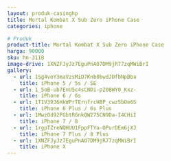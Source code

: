 ```yaml
---
layout: produk-casinghp
title: Mortal Kombat X Sub Zero iPhone Case
categories: iphone

# Produk
product-title: Mortal Kombat X Sub Zero iPhone Case
harga: 90000
sku: hn-3118
image-drive: 1XNZFJyJz7EguPnAO7DM9jR77zqMWiBrI
gallery:
  - url: 1Sg4voY3maVzsMiO7Knb0bwdJDfbNpBba
    title: iPhone 5 / 5s / SE
  - url: 1_5oB-ub7EnU5c4sCNDi-pZ08WY0_Kxz-
    title: iPhone 6 / 6s
  - url: 1T1V3936HkWPrTErnfrcH8P_cwz5bOe6S
    title: iPhone 6 Plus / 6s Plus
  - url: 1MwzOd92FGbtRGnkQW275CN9Da-I4CHiI
    title: iPhone 7 / 8
  - url: 1rgpTZreNQHUU1FppFTYa-OPurDEm6jXJ
    title: iPhone 7 Plus / 8 Plus
  - url: 1XNZFJyJz7EguPnAO7DM9jR77zqMWiBrI
    title: iPhone X
---
```

